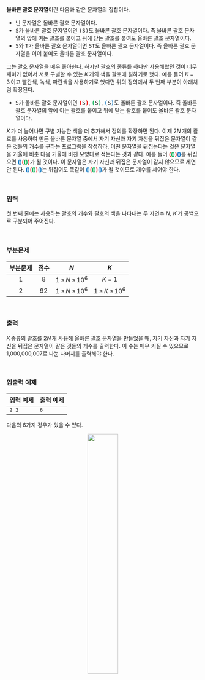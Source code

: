 <b>올바른 괄호 문자열</b>이란 다음과 같은 문자열의 집합이다.

* 빈 문자열은 올바른 괄호 문자열이다.
* <samp>S</samp>가 올바른 괄호 문자열이면 <samp>(S)</samp>도 올바른 괄호 문자열이다. 즉 올바른 괄호 문자열의 앞에 여는 괄호를 붙이고 뒤에 닫는 괄호를 붙여도 올바른 괄호 문자열이다.
* <samp>S</samp>와 <samp>T</samp>가 올바른 괄호 문자열이면 <samp>ST</samp>도 올바른 괄호 문자열이다. 즉 올바른 괄호 문자열을 이어 붙여도 올바른 괄호 문자열이다.

그는 괄호 문자열을 매우 좋아한다. 하지만 괄호의 종류를 하나만 사용해왔던 것이 너무 재미가 없어서 서로 구별할 수 있는 <span class="tex-span"><i>K</i>&thinsp;</span>개의 색을 괄호에 칠하기로 했다. 예를 들어 <span class="tex-span"><i>K</i> = 3&thinsp;</span>이고 빨간색, 녹색, 파란색을 사용하기로 했다면 위의 정의에서 두 번째 부분이 아래처럼 확장된다.

* <samp>S</samp>가 올바른 괄호 문자열이면 <samp><span style="color: #F00000;"><b>(</b></span>S<span style="color: #F00000;"><b>)</b></span></samp>, <samp><span style="color: #00B050;"><b>(</b></span>S<span style="color: #00B050;"><b>)</b></span></samp>, <samp><span style="color: #0070C0;"><b>(</b></span>S<span style="color: #0070C0;"><b>)</b></span></samp>도 올바른 괄호 문자열이다. 즉 올바른 괄호 문자열의 앞에 여는 괄호를 붙이고 뒤에 닫는 괄호를 붙여도 올바른 괄호 문자열이다.

<span class="tex-span"><i>K</i>&thinsp;</span>가 더 늘어나면 구별 가능한 색을 더 추가해서 정의를 확장하면 된다. 이제 <span class="tex-span">2<i>N</i>&thinsp;</span>개의 괄호를 사용하여 만든 올바른 문자열 중에서 자기 자신과 자기 자신을 뒤집은 문자열이 같은 것들의 개수를 구하는 프로그램을 작성하라. 어떤 문자열을 뒤집는다는 것은 문자열을 거울에 비춘 다음 거울에 비친 모양대로 적는다는 것과 같다. 예를 들어 <span style="color: #F00000;"><b>(</b></span><span style="color: #00B050;"><b>()</b></span><span style="color: #F00000;"><b>)</b></span><span style="color: #0070C0;"><b>()</b></span>를 뒤집으면 <span style="color: #0070C0;"><b>()</b></span><span style="color: #F00000;"><b>(</b></span><span style="color: #00B050;"><b>()</b></span><span style="color: #F00000;"><b>)</b></span>가 될 것이다. 이 문자열은 자기 자신과 뒤집은 문자열이 같지 않으므로 세면 안 된다. <span style="color: #0070C0;"><b>()</b></span><span style="color: #F00000;"><b>(</b></span><span style="color: #00B050;"><b>()</b></span><span style="color: #F00000;"><b>)</b></span><span style="color: #0070C0;"><b>()</b></span>는 뒤집어도 똑같이 <span style="color: #0070C0;"><b>()</b></span><span style="color: #F00000;"><b>(</b></span><span style="color: #00B050;"><b>()</b></span><span style="color: #F00000;"><b>)</b></span><span style="color: #0070C0;"><b>()</b></span>가 될 것이므로 개수를 세어야 한다.

<br>

### 입력

첫 번째 줄에는 사용하는 괄호의 개수와 괄호의 색을 나타내는 두 자연수 <span class="tex-span"><i>N</i>, <i>K</i>&thinsp;</span>가 공백으로 구분되어 주어진다.

<br>

### 부분문제

<div class="row">
<div class="col-sm-6 col-md-6 col-lg-6">
<div class='table-responsive'>
<table class='table table-bordered' id="subtasks_table_for_problems">
<thead>
 <tr>
  <th class="col-sm-2 col-md-2 col-lg-2"><center>부분문제</center></th>
  <th class="col-sm-1 col-md-1 col-lg-1"><center>점수</center></th>
  <th class="col-sm-3 col-md-3 col-lg-3"><center><span class="tex-span"><i>N</i></span></center></th>
  <th class="col-sm-3 col-md-3 col-lg-3"><center><span class="tex-span"><i>K</i></span></center></th>
 </tr>
</thead>
<tbody>
 <tr>
  <td><center>1</center></td>
  <td><center>8</center></td>
  <td><center><span class="tex-span">1&thinsp;&le;&thinsp;<i>N</i>&thinsp;&le;&thinsp;10<sup class="upper-index">6</sup></span></center></td>
  <td><center><span class="tex-span"><i>K</i> = 1</span></center></td>
 </tr>
 <tr>
  <td><center>2</center></td>
  <td><center>92</center></td>
  <td><center><span class="tex-span">1&thinsp;&le;&thinsp;<i>N</i>&thinsp;&le;&thinsp;10<sup class="upper-index">6</sup></span></center></td>
  <td><center><span class="tex-span">1&thinsp;&le;&thinsp;<i>K</i>&thinsp;&le;&thinsp;10<sup class="upper-index">6</sup></span></center></td>
 </tr>
</tbody>
</table>
</div>
</div>
</div>

<br>

### 출력

<span class="tex-span"><i>K</i>&thinsp;</span>종류의 괄호를 <span class="tex-span">2<i>N</i>&thinsp;</span>개 사용해 올바른 괄호 문자열을 만들었을 때, 자기 자신과 자기 자신을 뒤집은 문자열이 같은 것들의 개수를 출력한다. 이 수는 매우 커질 수 있으므로 <span class="tex-span">1,000,000,007</span>로 나눈 나머지를 출력해야 한다.

<br>

### 입출력 예제

<table class="table table-condensed table-bordered " id="examples_table">
	<thead>
		<tr>
			<th class="col-lg-6 col-md-6 col-sm-6">입력 예제</th>
			<th class="col-lg-6 col-md-6 col-sm-6">출력 예제</th>
		</tr>
	</thead>
	<tbody>
		<tr><td><samp>2 2</samp></td><td><samp>6</samp></td></tr>
    </tbody>
</table>

다음의 6가지 경우가 있을 수 있다.

<center>  	 	 
<img class="thumbnail" src="https://attach.oj.uz/contest/kriii4/R.png" style="border: none; width: 40%; height: 40%"/>  	 	 
</center>